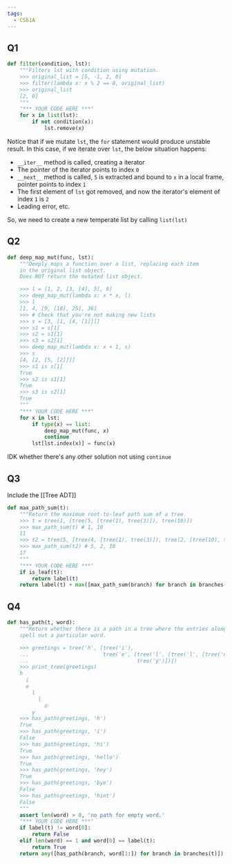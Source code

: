 ```yaml
---
tags:
  - CS61A
---
```

## Q1
```python
def filter(condition, lst):
    """Filters lst with condition using mutation.
    >>> original_list = [5, -1, 2, 0]
    >>> filter(lambda x: x % 2 == 0, original_list)
    >>> original_list
    [2, 0]
    """
    "*** YOUR CODE HERE ***"
    for x in list(lst):
        if not condition(x):
            lst.remove(x)
```
Notice that if we mutate `lst`, the `for` statement would produce unstable result. In this case, if we iterate over `lst`, the below situation happens:
- `__iter__` method is called, creating a iterator
- The pointer of the iterator points to index `0`
- `__next__` method is called, `5` is extracted and bound to `x` in a local frame, pointer points to index `1`
- The first element of `lst` got removed, and now the iterator's element of index `1` is `2`
- Leading error, etc.

So, we need to create a new temperate list by calling `list(lst)`

## Q2
```python
def deep_map_mut(func, lst):
    """Deeply maps a function over a list, replacing each item
    in the original list object.
    Does NOT return the mutated list object.

    >>> l = [1, 2, [3, [4], 5], 6]
    >>> deep_map_mut(lambda x: x * x, l)
    >>> l
    [1, 4, [9, [16], 25], 36]
    >>> # Check that you're not making new lists
    >>> s = [3, [1, [4, [1]]]]
    >>> s1 = s[1]
    >>> s2 = s1[1]
    >>> s3 = s2[1]
    >>> deep_map_mut(lambda x: x + 1, s)
    >>> s
    [4, [2, [5, [2]]]]
    >>> s1 is s[1]
    True
    >>> s2 is s1[1]
    True
    >>> s3 is s2[1]
    True
    """
    "*** YOUR CODE HERE ***"
    for x in lst:
        if type(x) == list:
            deep_map_mut(func, x)
            continue
        lst[lst.index(x)] = func(x)
```
IDK whether there's any other solution not using `continue`
## Q3
Include the [[Tree ADT]]
```python
def max_path_sum(t):
    """Return the maximum root-to-leaf path sum of a tree.
    >>> t = tree(1, [tree(5, [tree(1), tree(3)]), tree(10)])
    >>> max_path_sum(t) # 1, 10
    11
    >>> t2 = tree(5, [tree(4, [tree(1), tree(3)]), tree(2, [tree(10), tree(3)])])
    >>> max_path_sum(t2) # 5, 2, 10
    17
    """
    "*** YOUR CODE HERE ***"
    if is_leaf(t):
        return label(t)
    return label(t) + max([max_path_sum(branch) for branch in branches(t)])
```
## Q4
```python
def has_path(t, word):
    """Return whether there is a path in a tree where the entries along the path
    spell out a particular word.

    >>> greetings = tree('h', [tree('i'),
    ...                        tree('e', [tree('l', [tree('l', [tree('o')])]),
    ...                                   tree('y')])])
    >>> print_tree(greetings)
    h
      i
      e
        l
          l
            o
        y
    >>> has_path(greetings, 'h')
    True
    >>> has_path(greetings, 'i')
    False
    >>> has_path(greetings, 'hi')
    True
    >>> has_path(greetings, 'hello')
    True
    >>> has_path(greetings, 'hey')
    True
    >>> has_path(greetings, 'bye')
    False
    >>> has_path(greetings, 'hint')
    False
    """
    assert len(word) > 0, 'no path for empty word.'
    "*** YOUR CODE HERE ***"
    if label(t) != word[0]:
        return False
    elif len(word) == 1 and word[0] == label(t):
        return True
    return any([has_path(branch, word[1:]) for branch in branches(t)])
```